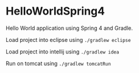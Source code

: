 HelloWorldSpring4
=================

Hello World application using Spring 4 and Gradle.

Load project into eclipse using `./gradlew eclipse`

Load project into intellij using `./gradlew idea`

Run on tomcat using `./gradlew tomcatRun`
